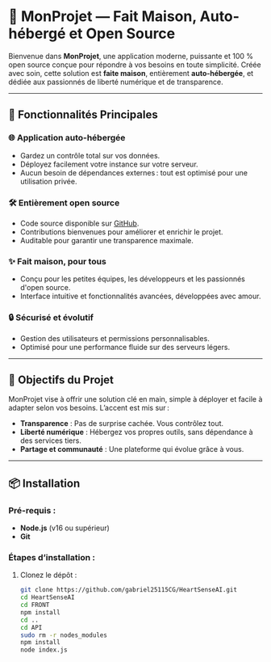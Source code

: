 # 🌟 MonProjet — Fait Maison, Auto-hébergé et Open Source

Bienvenue dans **MonProjet**, une application moderne, puissante et 100 % open source conçue pour répondre à vos besoins en toute simplicité. Créée avec soin, cette solution est **faite maison**, entièrement **auto-hébergée**, et dédiée aux passionnés de liberté numérique et de transparence.

---

## 🚀 Fonctionnalités Principales

### 🌐 **Application auto-hébergée**
- Gardez un contrôle total sur vos données.
- Déployez facilement votre instance sur votre serveur.
- Aucun besoin de dépendances externes : tout est optimisé pour une utilisation privée.

### 🛠️ **Entièrement open source**
- Code source disponible sur [GitHub](#).
- Contributions bienvenues pour améliorer et enrichir le projet.
- Auditable pour garantir une transparence maximale.

### ✨ **Fait maison, pour tous**
- Conçu pour les petites équipes, les développeurs et les passionnés d'open source.
- Interface intuitive et fonctionnalités avancées, développées avec amour.

### 🔒 **Sécurisé et évolutif**
- Gestion des utilisateurs et permissions personnalisables.
- Optimisé pour une performance fluide sur des serveurs légers.

---

## 🎯 Objectifs du Projet

MonProjet vise à offrir une solution clé en main, simple à déployer et facile à adapter selon vos besoins. 
L’accent est mis sur :
- **Transparence** : Pas de surprise cachée. Vous contrôlez tout.
- **Liberté numérique** : Hébergez vos propres outils, sans dépendance à des services tiers.
- **Partage et communauté** : Une plateforme qui évolue grâce à vous.

---

## 📦 Installation

### Pré-requis :
- **Node.js** (v16 ou supérieur)  
- **Git**  

### Étapes d’installation :
1. Clonez le dépôt :
   ```bash
   git clone https://github.com/gabriel25115CG/HeartSenseAI.git
   cd HeartSenseAI
   cd FRONT
   npm install
   cd ..
   cd API
   sudo rm -r nodes_modules
   npm install
   node index.js
